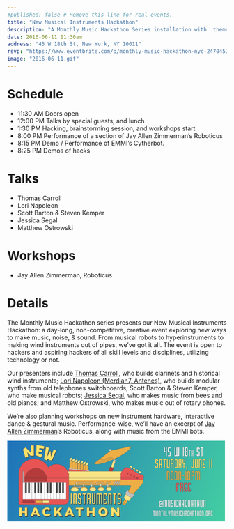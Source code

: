 ```yaml
---
#published: false # Remove this line for real events.
title: "New Musical Instruments Hackathon"
description: "A Monthly Music Hackathon Series installation with  theme 'new musical instruments'."
date: 2016-06-11 11:30am
address: "45 W 18th St, New York, NY 10011"
rsvp: "https://www.eventbrite.com/o/monthly-music-hackathon-nyc-2470452960"
image: "2016-06-11.gif"
---
```


# Schedule

- 11:30 AM Doors open
- 12:00 PM Talks by special guests, and lunch
- 1:30 PM Hacking, brainstorming session, and workshops start
- 8:00 PM Performance of a section of Jay Allen Zimmerman’s Roboticus
- 8:15 PM Demo / Performance of EMMI’s Cytherbot.
- 8:25 PM Demos of hacks

# Talks

- Thomas Carroll
- Lori Napoleon
- Scott Barton & Steven Kemper
- Jessica Segal
- Matthew Ostrowski

# Workshops

- Jay Allen Zimmerman, Roboticus

# Details
The Monthly Music Hackathon series presents our New Musical Instruments Hackathon:  a day-long, non-competitive, creative event exploring new ways to make music, noise, & sound.  From musical robots to hyperinstruments to making wind instruments out of pipes, we’ve got it all. The event is open to hackers and aspiring hackers of all skill levels and disciplines, utilizing technology or not.

Our presenters include [Thomas Carroll](http://www.carrollclarinet.com/ "Thomas Carroll"), who builds clarinets and historical wind instruments; [Lori Napoleon (Merdian7, Antenes)](http://meridian7.net/ "Lori Napoleon"), who builds modular synths from old telephones switchboards; Scott Barton & Steven Kemper, who make musical robots; [Jessica Segal](http://www.jessicasegall.com/ "Jessica Segal"), who makes music from bees and old pianos; and Matthew Ostrowski, who makes music out of rotary phones.

We’re also planning workshops on new instrument hardware, interactive dance & gestural music. Performance-wise, we’ll have an excerpt of [Jay Allen Zimmerman](http://www.musicbyjaz.com "Jay Allen Zimmerman")’s Roboticus, along with music from the EMMI bots.

![2016 New Music Instruments Hackathon](/assets/events/2016-06-11.png)
